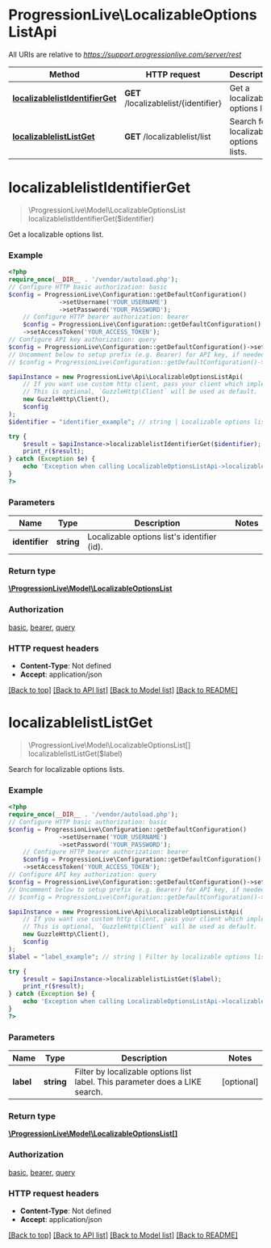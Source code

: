 # ProgressionLive\LocalizableOptionsListApi

All URIs are relative to *https://support.progressionlive.com/server/rest*

Method | HTTP request | Description
------------- | ------------- | -------------
[**localizablelistIdentifierGet**](LocalizableOptionsListApi.md#localizablelistidentifierget) | **GET** /localizablelist/{identifier} | Get a localizable options list.
[**localizablelistListGet**](LocalizableOptionsListApi.md#localizablelistlistget) | **GET** /localizablelist/list | Search for localizable options lists.

# **localizablelistIdentifierGet**
> \ProgressionLive\Model\LocalizableOptionsList localizablelistIdentifierGet($identifier)

Get a localizable options list.

### Example
```php
<?php
require_once(__DIR__ . '/vendor/autoload.php');
// Configure HTTP basic authorization: basic
$config = ProgressionLive\Configuration::getDefaultConfiguration()
              ->setUsername('YOUR_USERNAME')
              ->setPassword('YOUR_PASSWORD');
    // Configure HTTP bearer authorization: bearer
    $config = ProgressionLive\Configuration::getDefaultConfiguration()
    ->setAccessToken('YOUR_ACCESS_TOKEN');
// Configure API key authorization: query
$config = ProgressionLive\Configuration::getDefaultConfiguration()->setApiKey('apiKey', 'YOUR_API_KEY');
// Uncomment below to setup prefix (e.g. Bearer) for API key, if needed
// $config = ProgressionLive\Configuration::getDefaultConfiguration()->setApiKeyPrefix('apiKey', 'Bearer');

$apiInstance = new ProgressionLive\Api\LocalizableOptionsListApi(
    // If you want use custom http client, pass your client which implements `GuzzleHttp\ClientInterface`.
    // This is optional, `GuzzleHttp\Client` will be used as default.
    new GuzzleHttp\Client(),
    $config
);
$identifier = "identifier_example"; // string | Localizable options list's identifier (id).

try {
    $result = $apiInstance->localizablelistIdentifierGet($identifier);
    print_r($result);
} catch (Exception $e) {
    echo 'Exception when calling LocalizableOptionsListApi->localizablelistIdentifierGet: ', $e->getMessage(), PHP_EOL;
}
?>
```

### Parameters

Name | Type | Description  | Notes
------------- | ------------- | ------------- | -------------
 **identifier** | **string**| Localizable options list&#x27;s identifier (id). |

### Return type

[**\ProgressionLive\Model\LocalizableOptionsList**](../Model/LocalizableOptionsList.md)

### Authorization

[basic](../../README.md#basic), [bearer](../../README.md#bearer), [query](../../README.md#query)

### HTTP request headers

 - **Content-Type**: Not defined
 - **Accept**: application/json

[[Back to top]](#) [[Back to API list]](../../README.md#documentation-for-api-endpoints) [[Back to Model list]](../../README.md#documentation-for-models) [[Back to README]](../../README.md)

# **localizablelistListGet**
> \ProgressionLive\Model\LocalizableOptionsList[] localizablelistListGet($label)

Search for localizable options lists.

### Example
```php
<?php
require_once(__DIR__ . '/vendor/autoload.php');
// Configure HTTP basic authorization: basic
$config = ProgressionLive\Configuration::getDefaultConfiguration()
              ->setUsername('YOUR_USERNAME')
              ->setPassword('YOUR_PASSWORD');
    // Configure HTTP bearer authorization: bearer
    $config = ProgressionLive\Configuration::getDefaultConfiguration()
    ->setAccessToken('YOUR_ACCESS_TOKEN');
// Configure API key authorization: query
$config = ProgressionLive\Configuration::getDefaultConfiguration()->setApiKey('apiKey', 'YOUR_API_KEY');
// Uncomment below to setup prefix (e.g. Bearer) for API key, if needed
// $config = ProgressionLive\Configuration::getDefaultConfiguration()->setApiKeyPrefix('apiKey', 'Bearer');

$apiInstance = new ProgressionLive\Api\LocalizableOptionsListApi(
    // If you want use custom http client, pass your client which implements `GuzzleHttp\ClientInterface`.
    // This is optional, `GuzzleHttp\Client` will be used as default.
    new GuzzleHttp\Client(),
    $config
);
$label = "label_example"; // string | Filter by localizable options list label. This parameter does a LIKE search.

try {
    $result = $apiInstance->localizablelistListGet($label);
    print_r($result);
} catch (Exception $e) {
    echo 'Exception when calling LocalizableOptionsListApi->localizablelistListGet: ', $e->getMessage(), PHP_EOL;
}
?>
```

### Parameters

Name | Type | Description  | Notes
------------- | ------------- | ------------- | -------------
 **label** | **string**| Filter by localizable options list label. This parameter does a LIKE search. | [optional]

### Return type

[**\ProgressionLive\Model\LocalizableOptionsList[]**](../Model/LocalizableOptionsList.md)

### Authorization

[basic](../../README.md#basic), [bearer](../../README.md#bearer), [query](../../README.md#query)

### HTTP request headers

 - **Content-Type**: Not defined
 - **Accept**: application/json

[[Back to top]](#) [[Back to API list]](../../README.md#documentation-for-api-endpoints) [[Back to Model list]](../../README.md#documentation-for-models) [[Back to README]](../../README.md)

